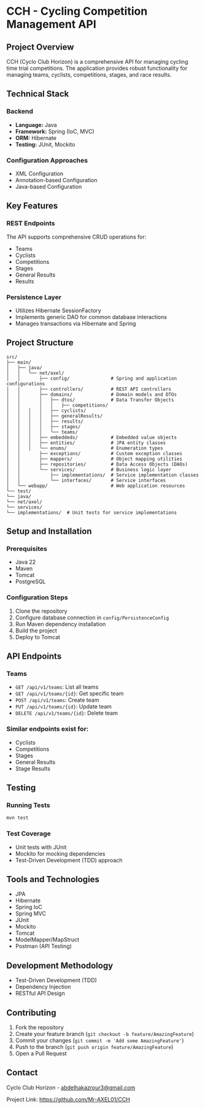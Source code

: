 # CCH - Cycling Competition Management API

## Project Overview

CCH (Cyclo Club Horizon) is a comprehensive API for managing cycling time trial competitions. The application provides robust functionality for managing teams, cyclists, competitions, stages, and race results.

## Technical Stack

### Backend
- **Language:** Java
- **Framework:** Spring (IoC, MVC)
- **ORM:** Hibernate
- **Testing:** JUnit, Mockito

### Configuration Approaches
- XML Configuration
- Annotation-based Configuration
- Java-based Configuration

## Key Features

### REST Endpoints
The API supports comprehensive CRUD operations for:
- Teams
- Cyclists
- Competitions
- Stages
- General Results
- Results

### Persistence Layer
- Utilizes Hibernate SessionFactory
- Implements generic DAO for common database interactions
- Manages transactions via Hibernate and Spring

## Project Structure

```
src/
├── main/
│   ├── java/
│   │   └── net/axel/
│   │       ├── config/               # Spring and application configurations
│   │       ├── controllers/          # REST API controllers
│   │       ├── domains/              # Domain models and DTOs
│   │       │   ├── dtos/             # Data Transfer Objects
│   │       │   │   ├── competitions/
│   │   │   │   ├── cyclists/
│   │   │   │   ├── generalResults/
│   │   │   │   ├── results/
│   │   │   │   ├── stages/
│   │   │   │   └── teams/
│   │   │   ├── embeddeds/            # Embedded value objects
│   │   │   ├── entities/             # JPA entity classes
│   │   │   └── enums/                # Enumeration types
│   │       ├── exceptions/           # Custom exception classes
│   │       ├── mappers/              # Object mapping utilities
│   │       ├── repositories/         # Data Access Objects (DAOs)
│   │       └── services/             # Business logic layer
│   │           ├── implementations/  # Service implementation classes
│   │           └── interfaces/       # Service interfaces
│   └── webapp/                       # Web application resources
└── test/
└── java/
└── net/axel/
└── services/
└── implementations/  # Unit tests for service implementations
```

## Setup and Installation

### Prerequisites
- Java 22
- Maven
- Tomcat
- PostgreSQL

### Configuration Steps
1. Clone the repository
2. Configure database connection in `config/PersistenceConfig`
3. Run Maven dependency installation
4. Build the project
5. Deploy to Tomcat

## API Endpoints

### Teams
- `GET /api/v1/teams`: List all teams
- `GET /api/v1/teams/{id}`: Get specific team
- `POST /api/v1/teams`: Create team
- `PUT /api/v1/teams/{id}`: Update team
- `DELETE /api/v1/teams/{id}`: Delete team

### Similar endpoints exist for:
- Cyclists
- Competitions
- Stages
- General Results
- Stage Results

## Testing

### Running Tests
```bash
mvn test
```

### Test Coverage
- Unit tests with JUnit
- Mockito for mocking dependencies
- Test-Driven Development (TDD) approach

## Tools and Technologies

- JPA
- Hibernate
- Spring IoC
- Spring MVC
- JUnit
- Mockito
- Tomcat
- ModelMapper/MapStruct
- Postman (API Testing)

## Development Methodology

- Test-Driven Development (TDD)
- Dependency Injection
- RESTful API Design

## Contributing

1. Fork the repository
2. Create your feature branch (`git checkout -b feature/AmazingFeature`)
3. Commit your changes (`git commit -m 'Add some AmazingFeature'`)
4. Push to the branch (`git push origin feature/AmazingFeature`)
5. Open a Pull Request

## Contact

Cyclo Club Horizon - abdelhakazrour3@gmail.com

Project Link: https://github.com/Mr-AXEL01/CCH
